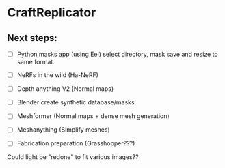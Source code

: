 # CraftReplicator

## Next steps:


- [ ] Python masks app (using Eel) select directory, mask save and resize to same format.
- [ ] NeRFs in the wild (Ha-NeRF)
- [ ] Depth anything V2 (Normal maps)
- [ ] Blender create synthetic database/masks
- [ ] Meshformer (Normal maps + dense mesh generation)
- [ ] Meshanything (Simplify meshes)
- [ ] Fabrication preparation (Grasshopper???)



Could light be "redone" to fit various images??



<!--
https://huggingface.co/spaces/sudo-ai/MeshFormer/tree/main
https://meshformer3d.github.io/
https://neurips.cc/virtual/2024/poster/93101
https://www.youtube.com/watch?v=CJrVX-ta4ss


https://huggingface.co/Yiwen-ntu/MeshAnythingV2/tree/main
https://meshformer3d.github.io/
https://museuciencies.cat/activitats/2025-03-01_museu_endins/
https://huggingface.co/spaces/sudo-ai/MeshFormer/tree/main
https://neurips.cc/virtual/2024/poster/93101
https://github.com/JamesPerlman/TurboNeRF-Blender
https://www.youtube.com/watch?v=TeWYAbhgaiU
https://www.youtube.com/watch?v=Fi5n13-DF0U
https://nomadtech.es/es/content/18-descargas
-->